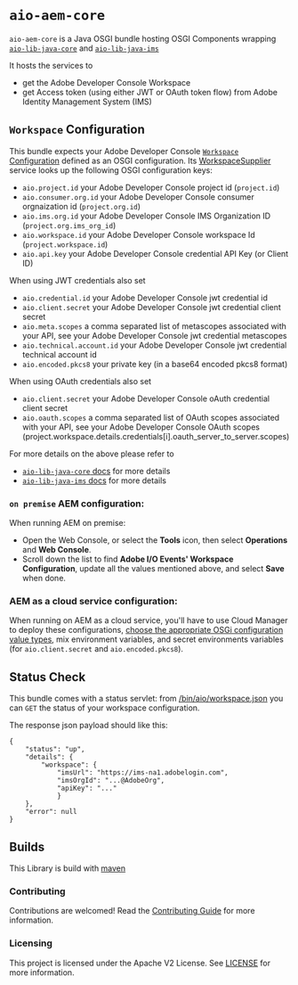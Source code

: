 # `aio-aem-core`

`aio-aem-core` is a Java OSGI bundle hosting OSGI Components
wrapping [`aio-lib-java-core`](../../core) and [`aio-lib-java-ims`](../../ims)

It hosts the services to 
* get the Adobe Developer Console Workspace
* get Access token (using either JWT or OAuth token flow) from Adobe Identity Management System (IMS)


## `Workspace` Configuration

This bundle expects your Adobe Developer Console [`Workspace` Configuration](src/main/java/com/adobe/aio/aem/workspace/ocd/WorkspaceConfig.java)
defined as an OSGI configuration. Its [WorkspaceSupplier](https://github.com/adobe/aio-lib-java/blob/main/aem/core_aem/src/main/java/com/adobe/aio/aem/workspace/internal/WorkspaceSupplierImpl.java)
service looks up the following OSGI configuration keys:

* `aio.project.id` your Adobe Developer Console project id (`project.id`)
* `aio.consumer.org.id`  your Adobe Developer Console consumer orgnaization id (`project.org.id`)
* `aio.ims.org.id` your Adobe Developer Console IMS Organization ID (`project.org.ims_org_id`)
* `aio.workspace.id` your Adobe Developer Console workspace Id (`project.workspace.id`)
* `aio.api.key` your Adobe Developer Console credential API Key (or Client ID) 

When using JWT credentials also set
* `aio.credential.id` your Adobe Developer Console jwt credential id
* `aio.client.secret` your Adobe Developer Console jwt credential client secret 
* `aio.meta.scopes` a comma separated list of metascopes associated with your API, see your Adobe Developer Console jwt credential metascopes 
* `aio.technical.account.id` your Adobe Developer Console jwt credential technical account id 
* `aio.encoded.pkcs8` your private key (in a base64 encoded pkcs8 format) 

When using OAuth credentials also set
* `aio.client.secret` your Adobe Developer Console oAuth credential client secret
* `aio.oauth.scopes` a comma separated list of OAuth scopes associated with your API, see your Adobe Developer Console OAuth scopes (project.workspace.details.credentials[i].oauth_server_to_server.scopes)

For more details on the above please refer to
* [`aio-lib-java-core` docs](../../core/README.md) for more details
* [`aio-lib-java-ims` docs](../../ims/README.md) for more details

### `on premise` AEM configuration:
When running AEM on premise:
* Open the Web Console, or select the **Tools** icon, then select **Operations** and **Web Console**.
* Scroll down the list to find **Adobe I/O Events' Workspace Configuration**, update all the values mentioned above, and select **Save** when done.

### AEM as a cloud service configuration:
When running on AEM as a cloud service, you'll have to use Cloud Manager to deploy these configurations,
[choose the appropriate OSGi configuration value types](https://experienceleague.adobe.com/docs/experience-manager-cloud-service/content/implementing/deploying/configuring-osgi.html%3Flang%3Den#how-to-choose-the-appropriate-osgi-configuration-value-type), 
mix environment variables, and secret environments variables (for `aio.client.secret` and `aio.encoded.pkcs8`).


## Status Check

This bundle comes with a status servlet: 
 from [/bin/aio/workspace.json](http://localhost:4502/bin/aio/workspace.json)
you can `GET` the status of your workspace configuration.

The response json payload should like this:

    {
        "status": "up",
        "details": {
            "workspace": {
                "imsUrl": "https://ims-na1.adobelogin.com",
                "imsOrgId": "...@AdobeOrg",
                "apiKey": "..."
                }
        },
        "error": null
    }

## Builds

This Library is build with [maven](https://maven.apache.org/)

### Contributing

Contributions are welcomed! Read the [Contributing Guide](../.github/CONTRIBUTING.md) for more
information.

### Licensing

This project is licensed under the Apache V2 License. See [LICENSE](../LICENSE.md) for more
information.


